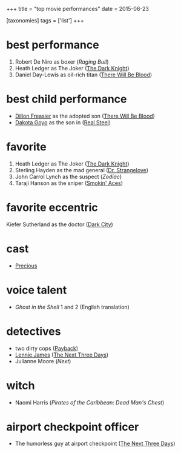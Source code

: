 +++
title = "top movie performances"
date = 2015-06-23

[taxonomies]
tags = ['list']
+++

best performance
================

1.  Robert De Niro as boxer (*Raging Bull*)
2.  Heath Ledger as The Joker ([The Dark Knight])
3.  Daniel Day-Lewis as oil-rich titan ([There Will Be Blood])

best child performance
======================

-   [Dillon Freasier] as the adopted son ([There Will Be Blood])
-   [Dakota Goyo] as the son in ([Real Steel])

favorite
========

1.  Heath Ledger as The Joker ([The Dark Knight])
2.  Sterling Hayden as the mad general ([Dr. Strangelove])
3.  John Carrol Lynch as the suspect (*Zodiac*)
4.  Taraji Hanson as the sniper ([Smokin\' Aces])

favorite eccentric
==================

Kiefer Sutherland as the doctor ([Dark City])

cast
====

-   [Precious]

voice talent
============

-   *Ghost in the Shell* 1 and 2 (English translation)

detectives
==========

-   two dirty cops ([Payback])
-   [Lennie James] ([The Next Three Days])
-   Julianne Moore (*Next*)

witch
=====

-   Naomi Harris (*Pirates of the Caribbean: Dead Man\'s Chest*)

airport checkpoint officer
==========================

-   The humorless guy at airport checkpoint ([The Next Three Days])

  [The Dark Knight]: http://movies.tshepang.net/the-dark-knight-2008
  [There Will Be Blood]: http://movies.tshepang.net/there-will-be-blood-2007
  [Dillon Freasier]: http://en.wikipedia.org/wiki/Dillon_Freasier
  [Dakota Goyo]: http://en.wikipedia.org/wiki/Dakota_Goyo
  [Real Steel]: http://movies.tshepang.net/real-steel-2011
  [Dr. Strangelove]: http://movies.tshepang.net/dr-strangelove-1964
  [Smokin\' Aces]: http://movies.tshepang.net/smokin-aces-2006
  [Dark City]: http://movies.tshepang.net/dark-city-1998
  [Precious]: http://movies.tshepang.net/precious-2009
  [Payback]: http://movies.tshepang.net/payback-1999
  [Lennie James]: http://en.wikipedia.org/wiki/Lennie_James
  [The Next Three Days]: http://movies.tshepang.net/the-next-three-days-2010
